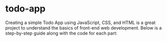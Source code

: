 # todo-app
Creating a simple Todo App using JavaScript, CSS, and HTML is a great project to understand the basics of front-end web development. Below is a step-by-step guide along with the code for each part:
